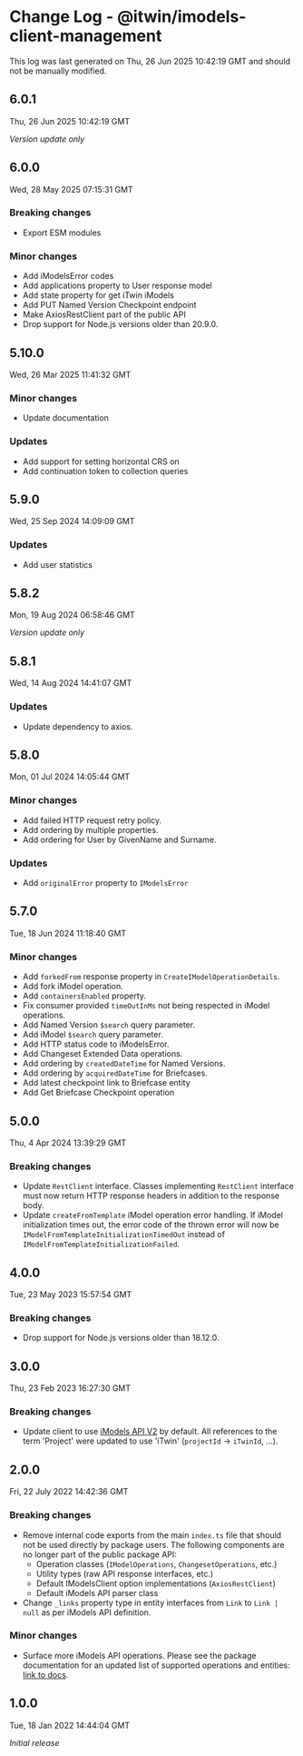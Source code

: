 # Change Log - @itwin/imodels-client-management

This log was last generated on Thu, 26 Jun 2025 10:42:19 GMT and should not be manually modified.

## 6.0.1
Thu, 26 Jun 2025 10:42:19 GMT

_Version update only_

## 6.0.0
Wed, 28 May 2025 07:15:31 GMT

### Breaking changes

- Export ESM modules

### Minor changes

- Add iModelsError codes
- Add applications property to User response model
- Add state property for get iTwin iModels
- Add PUT Named Version Checkpoint endpoint
- Make AxiosRestClient part of the public API
- Drop support for Node.js versions older than 20.9.0.

## 5.10.0
Wed, 26 Mar 2025 11:41:32 GMT

### Minor changes

- Update documentation

### Updates

- Add support for setting horizontal CRS on
- Add continuation token to collection queries

## 5.9.0
Wed, 25 Sep 2024 14:09:09 GMT

### Updates

- Add user statistics

## 5.8.2
Mon, 19 Aug 2024 06:58:46 GMT

_Version update only_

## 5.8.1
Wed, 14 Aug 2024 14:41:07 GMT

### Updates

- Update dependency to axios.

## 5.8.0
Mon, 01 Jul 2024 14:05:44 GMT

### Minor changes

- Add failed HTTP request retry policy.
- Add ordering by multiple properties.
- Add ordering for User by GivenName and Surname.

### Updates

- Add `originalError` property to `IModelsError`

## 5.7.0
Tue, 18 Jun 2024 11:18:40 GMT

### Minor changes

- Add `forkedFrom` response property in `CreateIModelOperationDetails`.
- Add fork iModel operation.
- Add `containersEnabled` property.
- Fix consumer provided `timeOutInMs` not being respected in iModel operations.
- Add Named Version `$search` query parameter.
- Add iModel `$search` query parameter.
- Add HTTP status code to iModelsError.
- Add Changeset Extended Data operations.
- Add ordering by `createdDateTime` for Named Versions.
- Add ordering by `acquiredDateTime` for Briefcases.
- Add latest checkpoint link to Briefcase entity
- Add Get Briefcase Checkpoint operation

## 5.0.0
Thu, 4 Apr 2024 13:39:29 GMT

### Breaking changes

- Update `RestClient` interface. Classes implementing `RestClient` interface must now return HTTP response headers in addition to the response body.
- Update `createFromTemplate` iModel operation error handling. If iModel initialization times out, the error code of the thrown error will now be `IModelFromTemplateInitializationTimedOut` instead of `IModelFromTemplateInitializationFailed`.

## 4.0.0
Tue, 23 May 2023 15:57:54 GMT

### Breaking changes

- Drop support for Node.js versions older than 18.12.0.

## 3.0.0
Thu, 23 Feb 2023 16:27:30 GMT

### Breaking changes

- Update client to use [iModels API V2](https://developer.bentley.com/apis/imodels-v2/overview/) by default. All references to the term 'Project' were updated to use 'iTwin' (`projectId` -> `iTwinId`, ...).

## 2.0.0
Fri, 22 July 2022 14:42:36 GMT

### Breaking changes

- Remove internal code exports from the main `index.ts` file that should not be used directly by package users. The following components are no longer part of the public package API: 
  - Operation classes (`IModelOperations`, `ChangesetOperations`, etc.) 
  - Utility types (raw API response interfaces, etc.) 
  - Default IModelsClient option implementations (`AxiosRestClient`) 
  - Default iModels API parser class
- Change `_links` property type in entity interfaces from `Link` to `Link | null` as per iModels API definition.

### Minor changes

- Surface more iModels API operations. Please see the package documentation for an updated list of supported operations and entities: [link to docs](https://github.com/iTwin/imodels-clients/blob/main/docs/IModelsClientAuthoring.md).

## 1.0.0
Tue, 18 Jan 2022 14:44:04 GMT

_Initial release_

